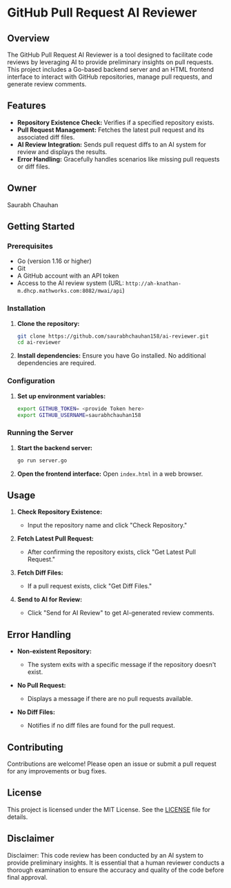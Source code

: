 # GitHub Pull Request AI Reviewer

## Overview

The GitHub Pull Request AI Reviewer is a tool designed to facilitate code reviews by leveraging AI to provide preliminary insights on pull requests. This project includes a Go-based backend server and an HTML frontend interface to interact with GitHub repositories, manage pull requests, and generate review comments.

## Features

- **Repository Existence Check:** Verifies if a specified repository exists.
- **Pull Request Management:** Fetches the latest pull request and its associated diff files.
- **AI Review Integration:** Sends pull request diffs to an AI system for review and displays the results.
- **Error Handling:** Gracefully handles scenarios like missing pull requests or diff files.

## Owner
Saurabh Chauhan

## Getting Started

### Prerequisites

- Go (version 1.16 or higher)
- Git
- A GitHub account with an API token
- Access to the AI review system (URL: `http://ah-knathan-m.dhcp.mathworks.com:8082/mwai/api`)

### Installation

1. **Clone the repository:**
    ```bash
    git clone https://github.com/saurabhchauhan158/ai-reviewer.git
    cd ai-reviewer
    ```

2. **Install dependencies:**
    Ensure you have Go installed. No additional dependencies are required.

### Configuration

1. **Set up environment variables:**
    ```bash
    export GITHUB_TOKEN= <provide Token here>
    export GITHUB_USERNAME=saurabhchauhan158
    ```

### Running the Server

1. **Start the backend server:**
    ```bash
    go run server.go
    ```

2. **Open the frontend interface:**
    Open `index.html` in a web browser.

## Usage

1. **Check Repository Existence:**
    - Input the repository name and click "Check Repository."

2. **Fetch Latest Pull Request:**
    - After confirming the repository exists, click "Get Latest Pull Request."

3. **Fetch Diff Files:**
    - If a pull request exists, click "Get Diff Files."

4. **Send to AI for Review:**
    - Click "Send for AI Review" to get AI-generated review comments.

## Error Handling

- **Non-existent Repository:**
    - The system exits with a specific message if the repository doesn't exist.
    
- **No Pull Request:**
    - Displays a message if there are no pull requests available.

- **No Diff Files:**
    - Notifies if no diff files are found for the pull request.

## Contributing

Contributions are welcome! Please open an issue or submit a pull request for any improvements or bug fixes.

## License

This project is licensed under the MIT License. See the [LICENSE](LICENSE) file for details.

## Disclaimer

Disclaimer: This code review has been conducted by an AI system to provide preliminary insights. It is essential that a human reviewer conducts a thorough examination to ensure the accuracy and quality of the code before final approval.
